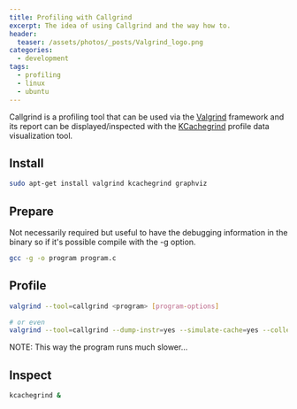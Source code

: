 ```yaml
---
title: Profiling with Callgrind
excerpt: The idea of using Callgrind and the way how to.
header:
  teaser: /assets/photos/_posts/Valgrind_logo.png
categories:
  - development
tags:
  - profiling
  - linux
  - ubuntu
---
```


Callgrind is a profiling tool that can be used via the
[Valgrind](http://valgrind.org/)
framework and its report can be displayed/inspected with the
[KCachegrind](https://kcachegrind.github.io/)
profile data visualization tool.

Install
-------

```bash
sudo apt-get install valgrind kcachegrind graphviz
```

Prepare
-------

Not necessarily required but useful to have the debugging information in the binary
so if it's possible compile with the -g option.

```bash
gcc -g -o program program.c
```

Profile
-------

```bash
valgrind --tool=callgrind <program> [program-options]

# or even
valgrind --tool=callgrind --dump-instr=yes --simulate-cache=yes --collect-jumps=yes <program> [program-options]
```

NOTE: This way the program runs much slower...

Inspect
-------

```bash
kcachegrind &
```
